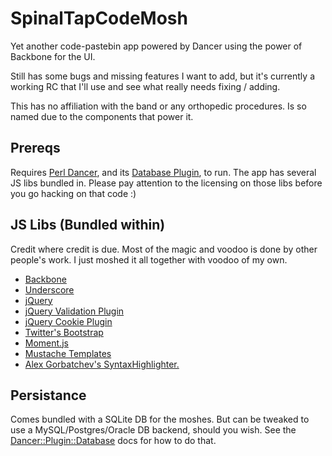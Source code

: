 SpinalTapCodeMosh
=================

Yet another code-pastebin app powered by Dancer using the power of Backbone
for the UI.

Still has some bugs and missing features I want to add, but it's currently a
working RC that I'll use and see what really needs fixing / adding.

This has no affiliation with the band or any orthopedic procedures. Is so named
due to the components that power it.

Prereqs
-------

Requires [Perl Dancer](http://perldancer.org), and its
[Database Plugin](https://metacpan.org/module/Dancer::Plugin::Database), to run.
The app has several JS libs bundled in.  Please pay attention to the licensing on those
libs before you go hacking on that code :)


JS Libs (Bundled within)
----

Credit where credit is due. Most of the magic and voodoo is done by other
people's work. I just moshed it all together with voodoo of my own.

* [Backbone](http://backbonejs.org)
* [Underscore](http://underscorejs.org)
* [jQuery](http://jquery.com/)
* [jQuery Validation Plugin](http://jqueryvalidation.org/)
* [jQuery Cookie Plugin](http://plugins.jquery.com/jcookie/)
* [Twitter's Bootstrap](http://twitter.github.io/bootstrap/)
* [Moment.js](http://momentjs.com/)
* [Mustache Templates](http://mustache.github.io/)
* [Alex Gorbatchev's SyntaxHighlighter.](http://alexgorbatchev.com/SyntaxHighlighter/)

Persistance
-----------

Comes bundled with a SQLite DB for the moshes. But can be tweaked to use a
MySQL/Postgres/Oracle DB backend, should you wish. See the
[Dancer::Plugin::Database](https://metacpan.org/module/Dancer::Plugin::Database)
docs for how to do that.


